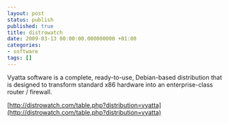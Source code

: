 ```yaml
---
layout: post
status: publish
published: true
title: distrowatch
date: 2009-03-13 00:00:00.000000000 +01:00
categories:
- software
tags: []
---
```

Vyatta software is a complete, ready-to-use, Debian-based distribution that is designed to transform standard x86 hardware into an enterprise-class router / firewall.

[http://distrowatch.com/table.php?distribution=vyatta](http://distrowatch.com/table.php?distribution=vyatta)
